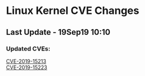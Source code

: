 
# **Linux Kernel CVE Changes**

## Last Update - 19Sep19 10:10

### **Updated CVEs:**

[CVE-2019-15213](cves/CVE-2019-15213)  
[CVE-2019-15223](cves/CVE-2019-15223)  
